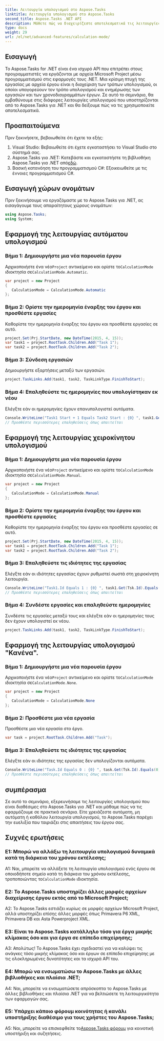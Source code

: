 ```yaml
---
title: Λειτουργία υπολογισμού στο Aspose.Tasks
linktitle: Λειτουργία υπολογισμού στο Aspose.Tasks
second_title: Aspose.Tasks .NET API
description: Μάθετε πώς να διαχειρίζεστε αποτελεσματικά τις λειτουργίες υπολογισμού στο Aspose.Tasks για .NET για να βελτιστοποιήσετε τον προγραμματισμό έργων και τις εξαρτήσεις εργασιών.
type: docs
weight: 29
url: /el/net/advanced-features/calculation-mode/
---
```

## Εισαγωγή

Το Aspose.Tasks for .NET είναι ένα ισχυρό API που επιτρέπει στους προγραμματιστές να εργάζονται με αρχεία Microsoft Project μέσω προγραμματισμού στις εφαρμογές τους .NET. Μια κρίσιμη πτυχή της εργασίας με αρχεία έργου είναι η διαχείριση των τρόπων υπολογισμού, οι οποίοι υπαγορεύουν τον τρόπο υπολογισμού και ενημέρωσης των εργασιών και των χρονοδιαγραμμάτων έργων. Σε αυτό το σεμινάριο, θα εμβαθύνουμε στις διάφορες λειτουργίες υπολογισμού που υποστηρίζονται από το Aspose.Tasks για .NET και θα δείξουμε πώς να τις χρησιμοποιείτε αποτελεσματικά.

## Προαπαιτούμενα

Πριν ξεκινήσετε, βεβαιωθείτε ότι έχετε τα εξής:

1. Visual Studio: Βεβαιωθείτε ότι έχετε εγκαταστήσει το Visual Studio στο σύστημά σας.
2.  Aspose.Tasks για .NET: Κατεβάστε και εγκαταστήστε τη βιβλιοθήκη Aspose.Tasks για .NET από[εδώ](https://releases.aspose.com/tasks/net/).
3. Βασική κατανόηση του προγραμματισμού C#: Εξοικειωθείτε με τις έννοιες προγραμματισμού C#.

## Εισαγωγή χώρων ονομάτων

Πριν ξεκινήσουμε να εργαζόμαστε με το Aspose.Tasks για .NET, ας εισαγάγουμε τους απαραίτητους χώρους ονομάτων:

```csharp
using Aspose.Tasks;
using System;


```

## Εφαρμογή της λειτουργίας αυτόματου υπολογισμού

### Βήμα 1: Δημιουργήστε μια νέα παρουσία έργου

 Αρχικοποιήστε ένα νέο`Project` αντικείμενο και ορίστε το`CalculationMode` ιδιοκτησία σε`CalculationMode.Automatic`.

```csharp
var project = new Project
{
   CalculationMode = CalculationMode.Automatic
};
```

### Βήμα 2: Ορίστε την ημερομηνία έναρξης του έργου και προσθέστε εργασίες

Καθορίστε την ημερομηνία έναρξης του έργου και προσθέστε εργασίες σε αυτό.

```csharp
project.Set(Prj.StartDate, new DateTime(2015, 4, 15));
var task1 = project.RootTask.Children.Add("Task 1");
var task2 = project.RootTask.Children.Add("Task 2");
```

### Βήμα 3: Σύνδεση εργασιών

Δημιουργήστε εξαρτήσεις μεταξύ των εργασιών.

```csharp
project.TaskLinks.Add(task1, task2, TaskLinkType.FinishToStart);
```

### Βήμα 4: Επαληθεύστε τις ημερομηνίες που υπολογίστηκαν εκ νέου

Ελέγξτε εάν οι ημερομηνίες έχουν επανυπολογιστεί αυτόματα.

```csharp
Console.WriteLine("Task1 Start + 1 Equals Task2 Start : {0} ", task1.Get(Tsk.Start).AddDays(1).Equals(task2.Get(Tsk.Start)));
// Προσθέστε περισσότερες επαληθεύσεις όπως απαιτείται
```

## Εφαρμογή της λειτουργίας χειροκίνητου υπολογισμού

### Βήμα 1: Δημιουργήστε μια νέα παρουσία έργου

 Αρχικοποιήστε ένα νέο`Project` αντικείμενο και ορίστε το`CalculationMode` ιδιοκτησία σε`CalculationMode.Manual`.

```csharp
var project = new Project
{
   CalculationMode = CalculationMode.Manual
};
```

### Βήμα 2: Ορίστε την ημερομηνία έναρξης του έργου και προσθέστε εργασίες

Καθορίστε την ημερομηνία έναρξης του έργου και προσθέστε εργασίες σε αυτό.

```csharp
project.Set(Prj.StartDate, new DateTime(2015, 4, 15));
var task1 = project.RootTask.Children.Add("Task 1");
var task2 = project.RootTask.Children.Add("Task 2");
```

### Βήμα 3: Επαληθεύστε τις ιδιότητες της εργασίας

Ελέγξτε εάν οι ιδιότητες εργασίας έχουν ρυθμιστεί σωστά στη χειροκίνητη λειτουργία.

```csharp
Console.WriteLine("Task1.Id Equals 1 : {0} ", task1.Get(Tsk.Id).Equals(1));
// Προσθέστε περισσότερες επαληθεύσεις όπως απαιτείται
```

### Βήμα 4: Συνδέστε εργασίες και επαληθεύστε ημερομηνίες

Συνδέστε τις εργασίες μεταξύ τους και ελέγξτε εάν οι ημερομηνίες τους δεν έχουν υπολογιστεί εκ νέου.

```csharp
project.TaskLinks.Add(task1, task2, TaskLinkType.FinishToStart);
```

## Εφαρμογή της λειτουργίας υπολογισμού "Κανένα".

### Βήμα 1: Δημιουργήστε μια νέα παρουσία έργου

 Αρχικοποιήστε ένα νέο`Project` αντικείμενο και ορίστε το`CalculationMode` ιδιοκτησία σε`CalculationMode.None`.

```csharp
var project = new Project
{
   CalculationMode = CalculationMode.None
};
```

### Βήμα 2: Προσθέστε μια νέα εργασία

Προσθέστε μια νέα εργασία στο έργο.

```csharp
var task = project.RootTask.Children.Add("Task");
```

### Βήμα 3: Επαληθεύστε τις ιδιότητες της εργασίας

Ελέγξτε εάν οι ιδιότητες της εργασίας δεν υπολογίζονται αυτόματα.

```csharp
Console.WriteLine("Task.Id Equals 0 : {0} ", task.Get(Tsk.Id).Equals(0));
// Προσθέστε περισσότερες επαληθεύσεις όπως απαιτείται
```

## συμπέρασμα

Σε αυτό το σεμινάριο, εξερευνήσαμε τις λειτουργίες υπολογισμού που είναι διαθέσιμες στο Aspose.Tasks για .NET και μάθαμε πώς να τις εφαρμόζουμε σε πρακτικά σενάρια. Είτε χρειάζεστε αυτόματη, μη αυτόματη ή καθόλου λειτουργία υπολογισμού, το Aspose.Tasks παρέχει την ευελιξία που ταιριάζει στις απαιτήσεις του έργου σας.

## Συχνές ερωτήσεις

### Ε1: Μπορώ να αλλάξω τη λειτουργία υπολογισμού δυναμικά κατά τη διάρκεια του χρόνου εκτέλεσης;

A1: Ναι, μπορείτε να αλλάξετε τη λειτουργία υπολογισμού ενός έργου σε οποιοδήποτε σημείο κατά τη διάρκεια του χρόνου εκτέλεσης, τροποποιώντας το`CalculationMode` ιδιοκτησία.

### Ε2: Το Aspose.Tasks υποστηρίζει άλλες μορφές αρχείων διαχείρισης έργου εκτός από το Microsoft Project;

A2: Το Aspose.Tasks εστιάζει κυρίως σε μορφές αρχείων Microsoft Project, αλλά υποστηρίζει επίσης άλλες μορφές όπως Primavera P6 XML, Primavera DB και Asta Powerproject XML.

### Ε3: Είναι το Aspose.Tasks κατάλληλο τόσο για έργα μικρής κλίμακας όσο και για έργα σε επίπεδο επιχείρησης;

Α3: Απολύτως! Το Aspose.Tasks έχει σχεδιαστεί για να καλύψει τις ανάγκες τόσο μικρής κλίμακας όσο και έργων σε επίπεδο επιχείρησης με τις ολοκληρωμένες δυνατότητες και τα ισχυρά API του.

### Ε4: Μπορώ να ενσωματώσω το Aspose.Tasks με άλλες βιβλιοθήκες και πλαίσια .NET;

A4: Ναι, μπορείτε να ενσωματώσετε απρόσκοπτα το Aspose.Tasks με άλλες βιβλιοθήκες και πλαίσια .NET για να βελτιώσετε τη λειτουργικότητα των εφαρμογών σας.

### Ε5: Υπάρχει κάποιο φόρουμ κοινότητας ή κανάλι υποστήριξης διαθέσιμο για τους χρήστες του Aspose.Tasks;

 A5: Ναι, μπορείτε να επισκεφθείτε το[Aspose.Tasks φόρουμ](https://forum.aspose.com/c/tasks/15) για κοινοτική υποστήριξη και συζητήσεις.